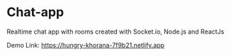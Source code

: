 # Chat-app
Realtime chat app with rooms created with Socket.io, Node.js and ReactJs

Demo Link: https://hungry-khorana-7f9b21.netlify.app
